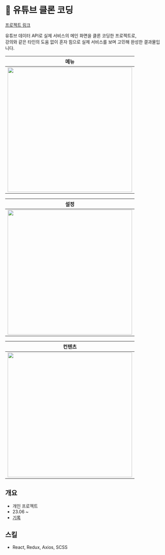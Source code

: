 # 💾 유튜브 클론 코딩

[프로젝트 링크](https://yeol17.github.io/youtube-clone/)

유튜브 데이터 API로 실제 서비스의 메인 화면을 클론 코딩한 프로젝트로,  
강의와 같은 타인의 도움 없이 혼자 힘으로 실제 서비스를 보며 고민해 완성한 결과물입니다.


|메뉴|
|---|
|<img src="https://github.com/Yeol17/youtube-clone/assets/97844334/00e08daa-0de9-437a-a44a-1b27413e335e" width="400px">|

|설정|
|---|
|<img src="https://github.com/Yeol17/youtube-clone/assets/97844334/e51076c1-4d9d-4131-8651-cad25958e25d" width="400px">|

|컨텐츠|
|---|
|<img src="https://github.com/Yeol17/youtube-clone/assets/97844334/3de0babc-f70c-43b7-b095-67473bfa6eb6" width="400px">|

## 개요
- 개인 프로젝트
- 23.06 ~
- [기록](https://1sy.notion.site/Youtube-3d83a0bcde9240ac9876d99dcc268cf0?pvs=4)

## 스킬
- React, Redux, Axios, SCSS
